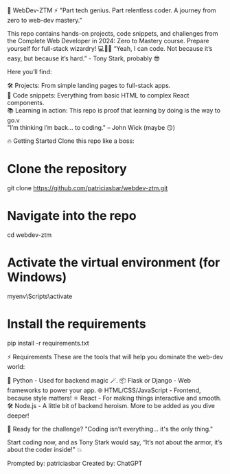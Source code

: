 🚀 WebDev-ZTM ⚡️
"Part tech genius. Part relentless coder. A journey from zero to web-dev mastery."

This repo contains hands-on projects, code snippets, and challenges from the Complete Web Developer in 2024: Zero to Mastery course. Prepare yourself for full-stack wizardry! 💻🧙‍♂️
“Yeah, I can code. Not because it’s easy, but because it’s hard.” - Tony Stark, probably 😎

Here you’ll find:

🛠️ Projects: From simple landing pages to full-stack apps. <br>
🔧 Code snippets: Everything from basic HTML to complex React components. <br>
📚 Learning in action: This repo is proof that learning by doing is the way to go.v<br>
"I’m thinking I’m back... to coding." – John Wick (maybe 😏) <br>

🔥 Getting Started
Clone this repo like a boss:

# Clone the repository
git clone https://github.com/patriciasbar/webdev-ztm.git

# Navigate into the repo
cd webdev-ztm

# Activate the virtual environment (for Windows)
myenv\Scripts\activate

# Install the requirements
pip install -r requirements.txt

⚡ Requirements
These are the tools that will help you dominate the web-dev world:

🐍 Python - Used for backend magic 🪄.
📦 Flask or Django - Web frameworks to power your app.
🌐 HTML/CSS/JavaScript - Frontend, because style matters!
⚛️ React - For making things interactive and smooth.
🛠️ Node.js - A little bit of backend heroism.
More to be added as you dive deeper!

🦾 Ready for the challenge?
"Coding isn’t everything... it's the only thing."

Start coding now, and as Tony Stark would say, “It’s not about the armor, it’s about the coder inside!” 💥

Prompted by: patriciasbar
Created by: ChatGPT
